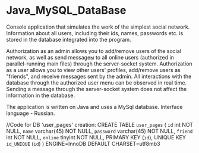 # Java_MySQL_DataBase

Console application that simulates the work of the simplest social network. 
Information about all users, including their ids, names, passwords etc. is stored in the database integrated into the program.

Authorization as an admin allows you to add/remove users of the social network, as well as send messageы to all online users (authorized in parallel-running main files) through the server-socket system.
Authorization as a user allows you to view other users' profiles, add/remove users as "friends", and receive messages sent by the admin.
All interactions with the database through the authorized user menu can be observed in real time.
Sending a message through the server-socket system does not affect the information in the database.

The application is written on Java and uses a MySql database. Interface language - Russian.


//Code for DB 'user_pages' creation:
  CREATE TABLE `user_pages` (
    `id` int NOT NULL,
    `name` varchar(45) NOT NULL,
    `password` varchar(45) NOT NULL,
    `friend` int NOT NULL,
    `online` tinyint NOT NULL,
    PRIMARY KEY (`id`),
    UNIQUE KEY `id_UNIQUE` (`id`)
  ) ENGINE=InnoDB DEFAULT CHARSET=utf8mb3
